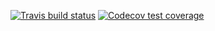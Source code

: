 <!-- badges: start -->
[![Travis build status](https://travis-ci.org/junzhaoliu/YOURPACKAGENAME.svg?branch=master)](https://travis-ci.org/junzhaoliu/YOURPACKAGENAME)
[![Codecov test coverage](https://codecov.io/gh/junzhaoliu/YOURPACKAGENAME/branch/master/graph/badge.svg)](https://codecov.io/gh/junzhaoliu/YOURPACKAGENAME?branch=master)
<!-- badges: end -->
